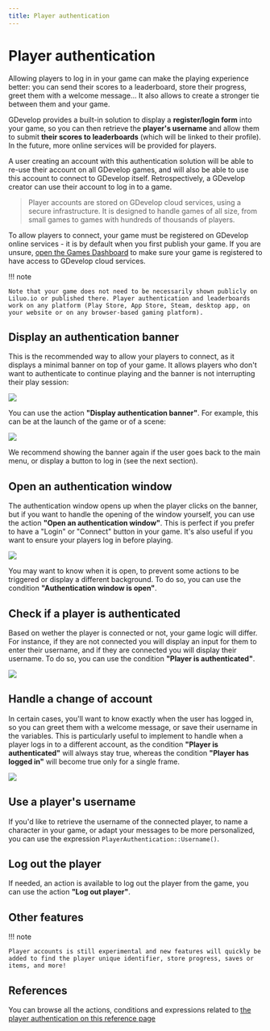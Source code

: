 ```yaml
---
title: Player authentication
---
```

# Player authentication

Allowing players to log in in your game can make the playing experience better: you can send their scores to a leaderboard, store their progress, greet them with a welcome message... It also allows to create a stronger tie between them and your game.

GDevelop provides a built-in solution to display a **register/login form** into your game, so you can then retrieve the **player's username** and allow them to submit **their scores to leaderboards** (which will be linked to their profile). In the future, more online services will be provided for players.

A user creating an account with this authentication solution will be able to re-use their account on all GDevelop games, and will also be able to use this account to connect to GDevelop itself.
Retrospectively, a GDevelop creator can use their account to log in to a game.

> Player accounts are stored on GDevelop cloud services, using a secure infrastructure. It is designed to handle games of all size, from small games to games with hundreds of thousands of players.

To allow players to connect, your game must be registered on GDevelop online services - it is by default when you first publish your game. If you are unsure, [open the Games Dashboard](/gdevelop5/interface/games-dashboard) to make sure your game is registered to have access to GDevelop cloud services.

!!! note

    Note that your game does not need to be necessarily shown publicly on Liluo.io or published there. Player authentication and leaderboards work on any platform (Play Store, App Store, Steam, desktop app, on your website or on any browser-based gaming platform).

## Display an authentication banner

This is the recommended way to allow your players to connect, as it displays a minimal banner on top of your game. It allows players who don't want to authenticate to continue playing and the banner is not interrupting their play session:

![](/gdevelop5/all-features/player-authentication-banner.png)

You can use the action **"Display authentication banner"**. For example, this can be at the launch of the game or of a scene:

![](/gdevelop5/all-features/player-authentication/player-authentication-display-banner.png)

We recommend showing the banner again if the user goes back to the main menu, or display a button to log in (see the next section).

## Open an authentication window

The authentication window opens up when the player clicks on the banner, but if you want to handle the opening of the window yourself, you can use the action **"Open an authentication window"**. This is perfect if you prefer to have a "Login" or "Connect" button in your game. It's also useful if you want to ensure your players log in before playing.

![](/gdevelop5/all-features/player-authentication/player-authentication-window.png)

You may want to know when it is open, to prevent some actions to be triggered or display a different background. To do so, you can use the condition **"Authentication window is open"**.

## Check if a player is authenticated

Based on wether the player is connected or not, your game logic will differ.
For instance, if they are not connected you will display an input for them to enter their username, and if they are connected you will display their username.
To do so, you can use the condition **"Player is authenticated"**.

![](/gdevelop5/all-features/player-authentication/is-authenticated.png)

## Handle a change of account

In certain cases, you'll want to know exactly when the user has logged in, so you can greet them with a welcome message, or save their username in the variables.
This is particularly useful to implement to handle when a player logs in to a different account, as the condition **"Player is authenticated"** will always stay true, whereas the condition **"Player has logged in"** will become true only for a single frame.

![](/gdevelop5/all-features/player-authentication/logged-in-events.png)

## Use a player's username

If you'd like to retrieve the username of the connected player, to name a character in your game, or adapt your messages to be more personalized, you can use the expression `PlayerAuthentication::Username()`.

## Log out the player

If needed, an action is available to log out the player from the game, you can use the action **"Log out player"**.

## Other features

!!! note

    Player accounts is still experimental and new features will quickly be added to find the player unique identifier, store progress, saves or items, and more!

## References

You can browse all the actions, conditions and expressions related to [the player authentication on this reference page](/gdevelop5/all-features/player-authentication/reference/)